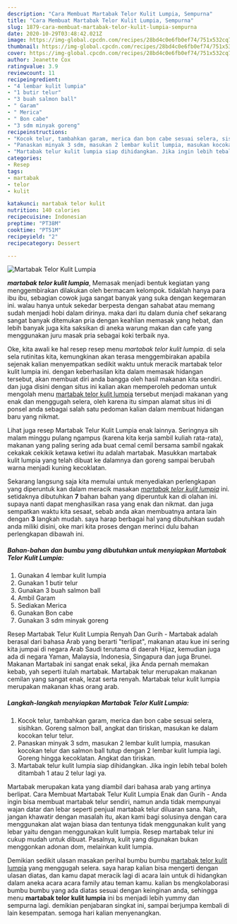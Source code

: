 ```yaml
---
description: "Cara Membuat Martabak Telor Kulit Lumpia, Sempurna"
title: "Cara Membuat Martabak Telor Kulit Lumpia, Sempurna"
slug: 1879-cara-membuat-martabak-telor-kulit-lumpia-sempurna
date: 2020-10-29T03:48:42.021Z
image: https://img-global.cpcdn.com/recipes/28bd4c0e6fb0ef74/751x532cq70/martabak-telor-kulit-lumpia-foto-resep-utama.jpg
thumbnail: https://img-global.cpcdn.com/recipes/28bd4c0e6fb0ef74/751x532cq70/martabak-telor-kulit-lumpia-foto-resep-utama.jpg
cover: https://img-global.cpcdn.com/recipes/28bd4c0e6fb0ef74/751x532cq70/martabak-telor-kulit-lumpia-foto-resep-utama.jpg
author: Jeanette Cox
ratingvalue: 3.9
reviewcount: 11
recipeingredient:
- "4 lembar kulit lumpia"
- "1 butir telur"
- "3 buah salmon ball"
- " Garam"
- " Merica"
- " Bon cabe"
- "3 sdm minyak goreng"
recipeinstructions:
- "Kocok telur, tambahkan garam, merica dan bon cabe sesuai selera, sisihkan. Goreng salmon ball, angkat dan tiriskan, masukan ke dalam kocokan telur telur."
- "Panaskan minyak 3 sdm, masukan 2 lembar kulit lumpia, masukan kocokan telur dan salmon ball tutup dengan 2 lembar kulit lumpia lagi. Goreng hingga kecoklatan. Angkat dan tiriskan."
- "Martabak telur kulit lumpia siap dihidangkan. Jika ingin lebih tebal boleh ditambah 1 atau 2 telur lagi ya."
categories:
- Resep
tags:
- martabak
- telor
- kulit

katakunci: martabak telor kulit 
nutrition: 140 calories
recipecuisine: Indonesian
preptime: "PT38M"
cooktime: "PT51M"
recipeyield: "2"
recipecategory: Dessert

---
```



![Martabak Telor Kulit Lumpia](https://img-global.cpcdn.com/recipes/28bd4c0e6fb0ef74/751x532cq70/martabak-telor-kulit-lumpia-foto-resep-utama.jpg)

<b><i>martabak telor kulit lumpia</i></b>, Memasak menjadi bentuk kegiatan yang menggembirakan dilakukan oleh bermacam kelompok. tidaklah hanya para ibu ibu, sebagian cowok juga sangat banyak yang suka dengan kegemaran ini. walau hanya untuk sekedar berpesta dengan sahabat atau memang sudah menjadi hobi dalam dirinya. maka dari itu dalam dunia chef sekarang sangat banyak ditemukan pria dengan keahlian memasak yang hebat, dan lebih banyak juga kita saksikan di aneka warung makan dan cafe yang menggunakan juru masak pria sebagai koki terbaik nya.

Oke, kita awali ke hal resep resep menu <i>martabak telor kulit lumpia</i>. di sela sela rutinitas kita, kemungkinan akan terasa menggembirakan apabila sejenak kalian menyempatkan sedikit waktu untuk meracik martabak telor kulit lumpia ini. dengan keberhasilan kita dalam memasak hidangan tersebut, akan membuat diri anda bangga oleh hasil makanan kita sendiri. dan juga disini dengan situs ini kalian akan memperoleh pedoman untuk mengolah menu <u>martabak telor kulit lumpia</u> tersebut menjadi makanan yang enak dan menggugah selera, oleh karena itu simpan alamat situs ini di ponsel anda sebagai salah satu pedoman kalian dalam membuat hidangan baru yang nikmat.

Lihat juga resep Martabak Telur Kulit Lumpia enak lainnya. Seringnya sih malam minggu pulang ngampus (karena kita kerja sambil kuliah rata-rata), makanan yang paling sering ada buat cemal cemil bersama sambil ngakak cekakak cekikik ketawa ketiwi itu adalah martabak. Masukkan martabak kulit lumpia yang telah dibuat ke dalamnya dan goreng sampai berubah warna menjadi kuning kecoklatan.


Sekarang langsung saja kita memulai untuk menyediakan perlengkapan yang diperuntuk kan dalam meracik masakan <u><i>martabak telor kulit lumpia</i></u> ini. setidaknya dibutuhkan <b>7</b> bahan bahan yang diperuntuk kan di olahan ini. supaya nanti dapat menghasilkan rasa yang enak dan nikmat. dan juga sempatkan waktu kita sesaat, sebab anda akan membuatnya antara lain dengan <b>3</b> langkah mudah. saya harap berbagai hal yang dibutuhkan sudah anda miliki disini, oke mari kita proses dengan merinci dulu bahan perlengkapan dibawah ini.

<!--inarticleads1-->

##### Bahan-bahan dan bumbu yang dibutuhkan untuk menyiapkan Martabak Telor Kulit Lumpia:

1. Gunakan 4 lembar kulit lumpia
1. Gunakan 1 butir telur
1. Gunakan 3 buah salmon ball
1. Ambil  Garam
1. Sediakan  Merica
1. Gunakan  Bon cabe
1. Gunakan 3 sdm minyak goreng


Resep Martabak Telur Kulit Lumpia Renyah Dan Gurih - Martabak adalah berasal dari bahasa Arab yang berarti &#34;terlipat&#34;, makanan atau kue ini sering kita jumpai di negara Arab Saudi terutama di daerah Hijaz, kemudian juga ada di negara Yaman, Malaysia, Indonesia, Singapura dan juga Brunei. Makanan Martabak ini sangat enak sekal, jika Anda pernah memakan kebab, yah seperti itulah martabak. Martabak telur merupakan makanan cemilan yang sangat enak, lezat serta renyah. Martabak telur kulit lumpia merupakan makanan khas orang arab. 

<!--inarticleads2-->

##### Langkah-langkah menyiapkan Martabak Telor Kulit Lumpia:

1. Kocok telur, tambahkan garam, merica dan bon cabe sesuai selera, sisihkan. Goreng salmon ball, angkat dan tiriskan, masukan ke dalam kocokan telur telur.
1. Panaskan minyak 3 sdm, masukan 2 lembar kulit lumpia, masukan kocokan telur dan salmon ball tutup dengan 2 lembar kulit lumpia lagi. Goreng hingga kecoklatan. Angkat dan tiriskan.
1. Martabak telur kulit lumpia siap dihidangkan. Jika ingin lebih tebal boleh ditambah 1 atau 2 telur lagi ya.


Martabak merupakan kata yang diambil dari bahasa arab yang artinya berlipat. Cara Membuat Martabak Telur Kulit Lumpia Enak dan Gurih - Anda ingin bisa membuat martabak telur sendiri, namun anda tidak mempunyai wajan datar dan lebar seperti penjual martabak telur diluaran sana. Nah, jangan khawatir dengan masalah itu, akan kami bagi solusinya dengan cara menggunakan alat wajan biasa dan tentunya tidak menggunakan kulit yang lebar yaitu dengan menggunakan kulit lumpia. Resep martabak telur ini cukup mudah untuk dibuat. Pasalnya, kulit yang digunakan bukan menggonkan adonan dom, melainkan kulit lumpia. 

Demikian sedikit ulasan masakan perihal bumbu bumbu <u>martabak telor kulit lumpia</u> yang menggugah selera. saya harap kalian bisa mengerti dengan ulasan diatas, dan kamu dapat meracik lagi di acara lain untuk di hidangkan dalam aneka acara acara family atau teman kamu. kalian bs mengkolaborasi bumbu bumbu yang ada diatas sesuai dengan keinginan anda, sehingga menu <b>martabak telor kulit lumpia</b> ini bs menjadi lebih yummy dan sempurna lagi. demikian penjabaran singkat ini, sampai berjumpa kembali di lain kesempatan. semoga hari kalian menyenangkan.
